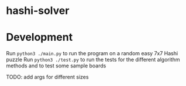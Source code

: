# hashi-solver

# Development

Run `python3 ./main.py` to run the program on a random easy 7x7 Hashi puzzle
Run `python3 ./test.py` to run the tests for the different algorithm methods and to test some sample boards

TODO: add args for different sizes
